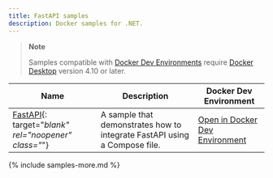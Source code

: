 ```yaml
---
title: FastAPI samples
description: Docker samples for .NET.
---
```


> **Note**
>
> Samples compatible with [Docker Dev Environments](../desktop/dev-environments/index.md) require [Docker Desktop](../get-docker.md) version 4.10 or later.

| Name | Description | Docker Dev Environment |
| ---- | ----------- | ---------------------- |
| [FastAPI](https://github.com/docker/awesome-compose/tree/master/fastapi){: target="_blank" rel="noopener" class="_"} |  A sample that demonstrates how to integrate FastAPI using a Compose file. |[Open in Docker Dev Environment](https://open.docker.com/dashboard/dev-envs?url=https://github.com/docker/awesome-compose/tree/master/fastapi) |

{% include samples-more.md %}